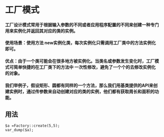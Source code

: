 # 工厂模式 
#### 工厂设计模式常用于根据输入参数的不同或者应用程序配置的不同来创建一种专门用来实例化并返回其对应的类的实例。
#### 使用场景：使用方法 new实例化类，每次实例化只需调用工厂类中的方法实例化即可。
#### 优点：由于一个类可能会在很多地方被实例化。当类名或参数发生变化时，工厂模式可简单快捷的在工厂类下的方法中 一次性修改，避免了一个个的去修改实例化的对象。
#### 我们举例子，假设矩形、圆都有同样的一个方法，那么我们用基类提供的API来创建实例时，通过传参数来自动创建对应的类的实例，他们都有获取周长和面积的功能。

## 用法 ##
    
    $a =Factory::create(5,5);
    var_dump($a);
